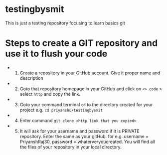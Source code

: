 # testingbysmit
This is just a testing repository focusing to learn basics git

# Steps to create a GIT repository and use it to flush your code
- 1. Create a repository in your GitHub account. Give it proper name and description
- 2. Goto that repository homepage in your GitHub and click on `<> code` > select `http` and copy the link.
- 3. Goto your command terminal `cd` to the directory created for your project e.g. `cd priyanshu/testingbysmit`
- 4. Enter command `git clone <http link that you copied>`
- 5. It will ask for your username and password if it is PRIVATE repository. Enter the same as your gitHub. for e.g. username = PriyanshRaj30, password = whaterveryoucreated. You will find all the files of your repository in your local directory.
 

